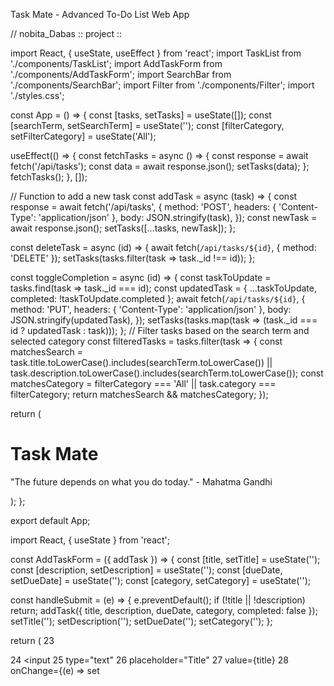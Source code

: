 Task Mate - Advanced To-Do List Web App

// nobita_Dabas :: project :: 

import React, { useState, useEffect } from 'react';
import TaskList from './components/TaskList';
import AddTaskForm from './components/AddTaskForm';
import SearchBar from './components/SearchBar';
import Filter from './components/Filter';
import './styles.css';

const App = () => {
  const [tasks, setTasks] = useState([]);
  const [searchTerm, setSearchTerm] = useState('');
  const [filterCategory, setFilterCategory] = useState('All');

  useEffect(() => {
    const fetchTasks = async () => {
      const response = await fetch('/api/tasks');
      const data = await response.json();
      setTasks(data);
    };
    fetchTasks();
  }, []);

  
// Function to add a new task
  const addTask = async (task) => {
    const response = await fetch('/api/tasks', {
      method: 'POST',
      headers: { 'Content-Type': 'application/json' },
      body: JSON.stringify(task),
    });
    const newTask = await response.json();
    setTasks([...tasks, newTask]);
  };

  const deleteTask = async (id) => {
    await fetch(`/api/tasks/${id}`, { method: 'DELETE' });
    setTasks(tasks.filter(task => task._id !== id));
  };

  const toggleCompletion = async (id) => {
    const taskToUpdate = tasks.find(task => task._id === id);
    const updatedTask = { ...taskToUpdate, completed: !taskToUpdate.completed };
    await fetch(`/api/tasks/${id}`, {
      method: 'PUT',
      headers: { 'Content-Type': 'application/json' },
      body: JSON.stringify(updatedTask),
    });
    setTasks(tasks.map(task => (task._id === id ? updatedTask : task)));
  };
// Filter tasks based on the search term and selected category
  const filteredTasks = tasks.filter(task => {
    const matchesSearch = task.title.toLowerCase().includes(searchTerm.toLowerCase()) || 
                          task.description.toLowerCase().includes(searchTerm.toLowerCase());
    const matchesCategory = filterCategory === 'All' || task.category === filterCategory;
    return matchesSearch && matchesCategory;
  });

  return (
    <div className="app-container">
      <h1 className="app-title">Task Mate</h1>
      <AddTaskForm addTask={addTask} />
      <SearchBar setSearchTerm={setSearchTerm} />
      <Filter setFilterCategory={setFilterCategory} />
      <TaskList tasks={filteredTasks} deleteTask={deleteTask} toggleCompletion={toggleCompletion} />
      <footer className="motivational-quote">
        <p>"The future depends on what you do today." - Mahatma Gandhi</p>
      </footer>
    </div>
  );
};

export default App;

import React, { useState } from 'react';

const AddTaskForm = ({ addTask }) => {
  const [title, setTitle] = useState('');
  const [description, setDescription] = useState('');
  const [dueDate, setDueDate] = useState('');
  const [category, setCategory] = useState('');

  const handleSubmit = (e) => {
    e.preventDefault();
    if (!title || !description) return;
    addTask({ title, description, dueDate, category, completed: false });
    setTitle('');
    setDescription('');
    setDueDate('');
    setCategory('');
  };

  return (
    23    <form onSubmit={handleSubmit}>
    24      <input
    25        type="text"
    26        placeholder="Title"
    27        value={title}
    28        onChange={(e) => set
